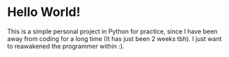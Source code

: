 # Hello World!

This is a simple personal project in Python for practice, since I have been
away from coding for a long time (It has just been 2 weeks tbh). I just want
to reawakened the programmer within :).
